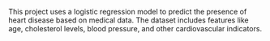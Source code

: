 This project uses a logistic regression model to predict the presence of heart disease based on medical data. The dataset includes features like age, cholesterol levels, blood pressure, and other cardiovascular indicators.
